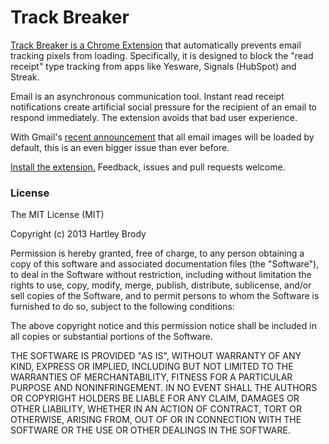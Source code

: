 Track Breaker
========

[Track Breaker is a Chrome Extension](https://chrome.google.com/webstore/detail/cibjenpiogkojegdeiefhcllldhbedkk/) that automatically prevents email tracking pixels from loading. Specifically, it is designed to block the "read receipt" type tracking from apps like Yesware, Signals (HubSpot) and Streak.

Email is an asynchronous communication tool. Instant read receipt notifications create artificial social pressure for the recipient of an email to respond immediately. The extension avoids that bad user experience.

With Gmail's [recent announcement](http://gmailblog.blogspot.com/2013/12/images-now-showing.html) that all email images will be loaded by default, this is an even bigger issue than ever before.

[Install the extension.](https://chrome.google.com/webstore/detail/cibjenpiogkojegdeiefhcllldhbedkk/) Feedback, issues and pull requests welcome.

### License
The MIT License (MIT)

Copyright (c) 2013 Hartley Brody

Permission is hereby granted, free of charge, to any person obtaining a copy
of this software and associated documentation files (the "Software"), to deal
in the Software without restriction, including without limitation the rights
to use, copy, modify, merge, publish, distribute, sublicense, and/or sell
copies of the Software, and to permit persons to whom the Software is
furnished to do so, subject to the following conditions:

The above copyright notice and this permission notice shall be included in
all copies or substantial portions of the Software.

THE SOFTWARE IS PROVIDED "AS IS", WITHOUT WARRANTY OF ANY KIND, EXPRESS OR
IMPLIED, INCLUDING BUT NOT LIMITED TO THE WARRANTIES OF MERCHANTABILITY,
FITNESS FOR A PARTICULAR PURPOSE AND NONINFRINGEMENT. IN NO EVENT SHALL THE
AUTHORS OR COPYRIGHT HOLDERS BE LIABLE FOR ANY CLAIM, DAMAGES OR OTHER
LIABILITY, WHETHER IN AN ACTION OF CONTRACT, TORT OR OTHERWISE, ARISING FROM,
OUT OF OR IN CONNECTION WITH THE SOFTWARE OR THE USE OR OTHER DEALINGS IN
THE SOFTWARE.